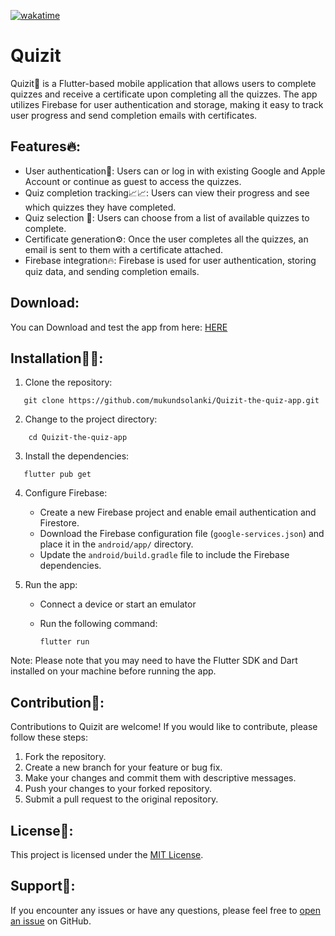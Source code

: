 [![wakatime](https://wakatime.com/badge/user/d4f21e3d-6c5a-4463-b163-cc751fd58542/project/ce610e6b-ebc3-459d-8dbe-f14b263f2edb.svg)](https://wakatime.com/badge/user/d4f21e3d-6c5a-4463-b163-cc751fd58542/project/ce610e6b-ebc3-459d-8dbe-f14b263f2edb)
# Quizit

Quizit👀 is a Flutter-based mobile application that allows users to complete quizzes and receive a certificate upon completing all the quizzes. The app utilizes Firebase for user authentication and storage, making it easy to track user progress and send completion emails with certificates.

## Features🔥:

- User authentication👤: Users can or log in with existing Google and Apple Account or continue as guest to access the quizzes.
- Quiz completion tracking📈📈: Users can view their progress and see which quizzes they have completed.
- Quiz selection 🤔: Users can choose from a list of available quizzes to complete.
- Certificate generation⚙️: Once the user completes all the quizzes, an email is sent to them with a certificate attached.
- Firebase integration🔥: Firebase is used for user authentication, storing quiz data, and sending completion emails.

## Download:
   You can Download and test the app from here: [HERE](https://drive.google.com/file/d/1y-10pblS_sdidJVJ1f40It9HkHfoOE-z/view?usp=sharing)

## Installation👨‍💻:

1. Clone the repository:
```shell
   git clone https://github.com/mukundsolanki/Quizit-the-quiz-app.git
   ```
2. Change to the project directory:   
```shell
    cd Quizit-the-quiz-app
   ```

3. Install the dependencies:
```shell
   flutter pub get
   ```

4. Configure Firebase:

   - Create a new Firebase project and enable email authentication and Firestore.
   - Download the Firebase configuration file (`google-services.json`) and place it in the `android/app/` directory.
   - Update the `android/build.gradle` file to include the Firebase dependencies.

5. Run the app:

   - Connect a device or start an emulator
   - Run the following command:
     
     ```shell
     flutter run
     ```
Note: Please note that you may need to have the Flutter SDK and Dart installed on your machine before running the app.

## Contribution🚀:

Contributions to Quizit are welcome! If you would like to contribute, please follow these steps:

1. Fork the repository.
2. Create a new branch for your feature or bug fix.
3. Make your changes and commit them with descriptive messages.
4. Push your changes to your forked repository.
5. Submit a pull request to the original repository.

## License📜:

This project is licensed under the [MIT License](LICENSE).

## Support🙌:

If you encounter any issues or have any questions, please feel free to [open an issue](https://github.com/mukundsolanki/Quizit-the-quiz-app/issues) on GitHub.
